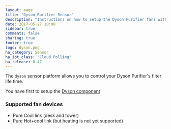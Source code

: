 ```yaml
---
layout: page
title: "Dyson Purifier Sensor"
description: "Instructions on how to setup the Dyson Purifier fans within Home Assistant."
date: 2017-05-27 10:00
sidebar: true
comments: false
sharing: true
footer: true
logo: dyson.png
ha_category: Sensor
ha_iot_class: "Cloud Polling"
ha_release: 0.47
---
```



The `dyson` sensor platform allows you to control your Dyson Purifier's filter life time.

You have first to setup the [Dyson component](/components/dyson/)

### Supported fan devices

- Pure Cool link (desk and tower)
- Pure Hot+cool link (but heating is not yet supported)
